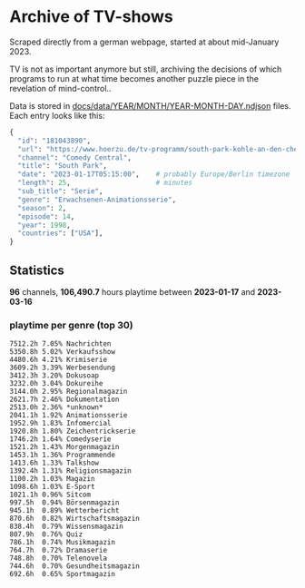 # Archive of TV-shows

Scraped directly from a german webpage, started at about mid-January 2023.

TV is not as important anymore but still, archiving the decisions of which programs to run at what time
becomes another puzzle piece in the revelation of mind-control.. 

Data is stored in [docs/data/YEAR/MONTH/YEAR-MONTH-DAY.ndjson](docs/data/) files. 
Each entry looks like this:

```python
{
  "id": "181043890", 
  "url": "https://www.hoerzu.de/tv-programm/south-park-kohle-an-den-chefkoch/bid_181043890/", 
  "channel": "Comedy Central", 
  "title": "South Park", 
  "date": "2023-01-17T05:15:00",    # probably Europe/Berlin timezone 
  "length": 25,                     # minutes 
  "sub_title": "Serie", 
  "genre": "Erwachsenen-Animationsserie", 
  "season": 2, 
  "episode": 14, 
  "year": 1998, 
  "countries": ["USA"],
}
```

## Statistics

**96** channels, **106,490.7** hours playtime between **2023-01-17** and **2023-03-16**


### playtime per genre (top 30)

    7512.2h 7.05% Nachrichten
    5350.8h 5.02% Verkaufsshow
    4480.6h 4.21% Krimiserie
    3609.2h 3.39% Werbesendung
    3412.3h 3.20% Dokusoap
    3232.0h 3.04% Dokureihe
    3144.0h 2.95% Regionalmagazin
    2621.7h 2.46% Dokumentation
    2513.0h 2.36% *unknown*
    2041.1h 1.92% Animationsserie
    1952.9h 1.83% Infomercial
    1920.8h 1.80% Zeichentrickserie
    1746.2h 1.64% Comedyserie
    1521.2h 1.43% Morgenmagazin
    1453.1h 1.36% Programmende
    1413.6h 1.33% Talkshow
    1392.4h 1.31% Religionsmagazin
    1100.2h 1.03% Magazin
    1098.6h 1.03% E-Sport
    1021.1h 0.96% Sitcom
    997.5h  0.94% Börsenmagazin
    945.1h  0.89% Wetterbericht
    870.6h  0.82% Wirtschaftsmagazin
    838.4h  0.79% Wissensmagazin
    807.9h  0.76% Quiz
    786.1h  0.74% Musikmagazin
    764.7h  0.72% Dramaserie
    748.8h  0.70% Telenovela
    744.6h  0.70% Gesundheitsmagazin
    692.6h  0.65% Sportmagazin
